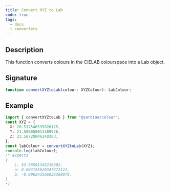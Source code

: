 ```yaml
---
title: Convert XYZ to Lab
code: true
tags:
  - docs
  - converters
---
```


## Description

This function converts colours in the CIELAB colourspace into a Lab object.

## Signature

```typescript
function convertXYZtoLab(colour: XYZColour): LabColour;
```

## Example

```javascript
import { convertXYZtoLab } from "@sardine/colour";
const XYZ = {
  X: 20.517540535826125,
  Y: 21.586050011389926,
  Z: 23.50720846240363,
};
const labColour = convertXYZtoLab(XYZ);
console.log(labColour);
/* expects 
{
    L: 53.58501345216902,
    a: 0.003155620347972121,
    b: -0.006243566036268078,
}
*/
```
